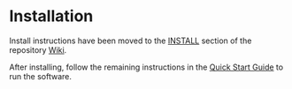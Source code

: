 # Installation

Install instructions have been moved to the [INSTALL](https://github.com/Silicoin-Network/silicoin-blockchain/wiki/INSTALL) section of the repository [Wiki](https://github.com/Silicoin-Network/silicoin-blockchain/wiki).

After installing, follow the remaining instructions in the
[Quick Start Guide](https://github.com/Silicoin-Network/silicoin-blockchain/wiki/Quick-Start-Guide)
to run the software.
